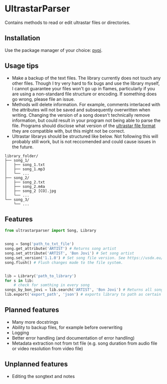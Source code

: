 # UltrastarParser

Contains methods to read or edit ultrastar files or directories.

## Installation

Use the package manager of your choice: [pypi](https://pypi.org/project/ultrastarParser/).

## Usage tips

- Make a backup of the text files. The library currently does not touch any other files. Though I try very hard to fix bugs and use the library myself, I cannot guarantee your files won't go up in flames, particularly if you are using a non-standard file structure or encoding. If something does go wrong, please file an issue.
- Methods will delete information. For example, comments interlaced with the attributes will not be saved and subsequently overwritten when writing. Changing the version of a song doesn't technically remove information, but could result in your program not being able to parse the file. Programs should disclose what version of the [ultrastar file format](https://usdx.eu/format) they are compatible with, but this might not be correct.
- Ultrastar librarys should be structured like below. Not following this will probably still work, but is not reccomended and could cause issues in the future.

```ascii
library_folder/
├── song_1/
│   ├── song_1.txt
│   ├── song_1.mp3
│   └── ...
├── song_2/
│   ├── song_2.txt
│   ├── song_2.m4a
│   ├── song_2 [CO].jpg
│   └── ...
└── song_3/
    └── ...
```

## Features

```python
from ultrastarparser import Song, Library


song = Song('path_to_txt_file')
song.get_attribute('ARTIST') # Returns song artist
song.set_attribute('ARTIST', 'Bon Jovi') # Set song artist
song.set_version('1.1.0') # Set song file version. See https://usdx.eu/format.
song.flush() # Flush changes made to the file system. 


lib = Library('path_to_library')
for s in lib:
    # check for somthing in every song
songs_by_bon_jovi = lib.search('ARTIST', 'Bon Jovi') # Returns all songs with Bon Jovi as artist
lib.export('export_path', 'json') # exports library to path as certain format. 
```

## Planned features

- Many more docstrings
- Ability to backup files, for example before overwriting
- Logging
- Better error handling (and documentation of error handling)
- Metadata extraction not from txt file (e.g. song duration from audio file or video resolution from video file)

## Unplanned features

- Editing the songtext and notes
